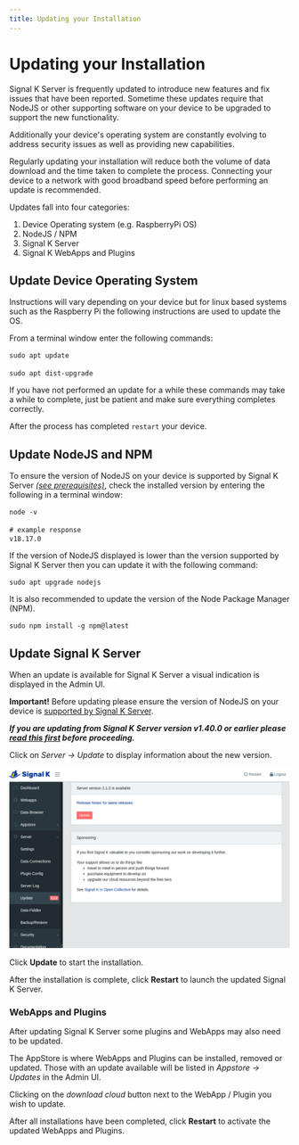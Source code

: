 ```yaml
---
title: Updating your Installation
---
```


# Updating your Installation

Signal K Server is frequently updated to introduce new features and fix issues that have been reported.
Sometime these updates require that NodeJS or other supporting software on your device to be upgraded to support the new functionality.

Additionally your device's operating system are constantly evolving to address security issues as well as providing new capabilities.

Regularly updating your installation will reduce both the volume of data download and the time taken to complete the process. Connecting your device to a network with good broadband speed before performing an update is recommended.

Updates fall into four categories:

1. Device Operating system (e.g. RaspberryPi OS)
1. NodeJS / NPM
1. Signal K Server
1. Signal K WebApps and Plugins

## Update Device Operating System

Instructions will vary depending on your device but for linux based systems such as the Raspberry Pi the following instructions are used to update the OS.

From a terminal window enter the following commands:

```shell
sudo apt update

sudo apt dist-upgrade
```

If you have not performed an update for a while these commands may take a while to complete, just be patient and make sure everything completes correctly.

After the process has completed `restart` your device.

## Update NodeJS and NPM

To ensure the version of NodeJS on your device is supported by Signal K Server _[(see prerequisites)](README.md#prerequisites)_, check the installed version by
entering the following in a terminal window:

```shell
node -v

# example response
v18.17.0
```

If the version of NodeJS displayed is lower than the version supported by Signal K Server then you can update it with the following command:

```shell
sudo apt upgrade nodejs
```

It is also recommended to update the version of the Node Package Manager (NPM).

```shell
sudo npm install -g npm@latest
```

## Update Signal K Server

When an update is available for Signal K Server a visual indication is displayed in the Admin UI.

**Important!**
Before updating please ensure the version of NodeJS on your device is [supported by Signal K Server](README.md#prerequisites).

_**If you are updating from Signal K Server version v1.40.0 or earlier please [read this first](https://github.com/SignalK/signalk-server/wiki/Installing-and-Updating-Node.js) before proceeding.**_

Click on _Server -> Update_ to display information about the new version.

![server_update](../img/server_update.png)

Click **Update** to start the installation.

After the installation is complete, click **Restart** to launch the updated Signal K Server.

### WebApps and Plugins

After updating Signal K Server some plugins and WebApps may also need to be updated.

The AppStore is where WebApps and Plugins can be installed, removed or updated.
Those with an update available will be listed in _Appstore -> Updates_ in the Admin UI.

Clicking on the _download cloud_ button next to the WebApp / Plugin you wish to update.

After all installations have been completed, click **Restart** to activate the updated WebApps and Plugins.
